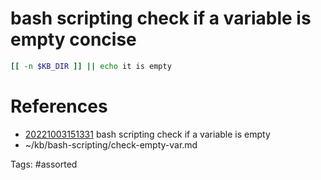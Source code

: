 # bash scripting check if a variable is empty concise
```bash
[[ -n $KB_DIR ]] || echo it is empty
```

# References
- [20221003151331](/zet/20221003151331/README.md) bash scripting check if a variable is empty
- ~/kb/bash-scripting/check-empty-var.md

Tags:
    #assorted

